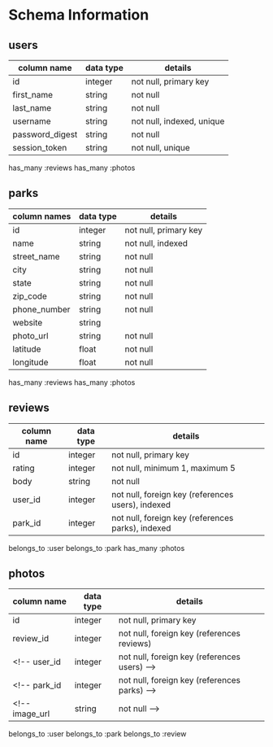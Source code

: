# Schema Information

## users
column name     | data type | details
----------------|-----------|-----------------------
id              | integer   | not null, primary key
first_name      | string    | not null
last_name       | string    | not null
username        | string    | not null, indexed, unique
password_digest | string    | not null
session_token   | string    | not null, unique

has_many :reviews
has_many :photos

## parks
column names    | data type | details
----------------|-----------|----------------------
id              | integer   | not null, primary key
name            | string    | not null, indexed
street_name     | string    | not null
city            | string    | not null
state           | string    | not null
zip_code        | string    | not null
phone_number    | string    | not null
website         | string    |
photo_url       | string    | not null
latitude        | float     | not null
longitude       | float     | not null

has_many :reviews
has_many :photos

## reviews
column name     | data type | details
----------------|-----------|-----------------------
id              | integer   | not null, primary key
rating          | integer   | not null, minimum 1, maximum 5
body            | string    | not null
user_id         | integer   | not null, foreign key (references users), indexed
park_id         | integer   | not null, foreign key (references parks), indexed  

belongs_to :user
belongs_to :park
has_many :photos


## photos
column name   | data type | details
--------------|-----------|-----------------------
id            | integer   | not null, primary key
review_id     | integer   | not null, foreign key (references reviews)
<!-- user_id       | integer   | not null, foreign key (references users) -->
<!-- park_id       | integer   | not null, foreign key (references parks) -->
<!-- image_url     | string    | not null -->


belongs_to :user
belongs_to :park
belongs_to :review
